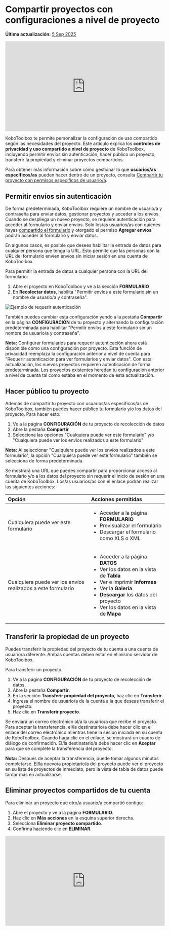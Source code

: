 # Compartir proyectos con configuraciones a nivel de proyecto
**Última actualización:** <a href="https://github.com/kobotoolbox/docs/blob/03c0981e6da0be6aec3385dfe68b2ebb0f71b2f8/source/project_sharing_settings.md" class="reference">5 Sep 2025</a>

<iframe src="https://www.youtube.com/embed/vRuAan0aSfY?si=FbKeyjF9XitYdUWC" style="width: 100%; aspect-ratio: 16 / 9; height: auto; border: 0;" title="YouTube video player" frameborder="0" allow="accelerometer; autoplay; clipboard-write; encrypted-media; gyroscope; picture-in-picture; web-share" allowfullscreen></iframe>

KoboToolbox te permite personalizar la configuración de uso compartido según las necesidades del proyecto. Este artículo explica los **controles de privacidad y uso compartido a nivel de proyecto** de KoboToolbox, incluyendo permitir envíos sin autenticación, hacer público un proyecto, transferir la propiedad y eliminar proyectos compartidos.

<p class="note">
  Para obtener más información sobre cómo gestionar lo que <strong>usuarios/as específicos/as</strong> pueden hacer dentro de un proyecto, consulta <a href="managing_permissions.html">Compartir tu proyecto con permisos específicos de usuario/a</a>.
</p>

## Permitir envíos sin autenticación

De forma predeterminada, KoboToolbox requiere un nombre de usuario/a y contraseña para enviar datos, gestionar proyectos y acceder a los envíos. Cuando se despliega un nuevo proyecto, se requiere autenticación para acceder al formulario y enviar envíos. Solo los/as usuarios/as con quienes hayas [compartido el formulario](managing_permissions.md) y otorgado el permiso **Agregar envíos** podrán acceder al formulario y enviar datos.

En algunos casos, es posible que desees habilitar la entrada de datos para cualquier persona que tenga la URL. Esto permite que las personas con la URL del formulario envíen envíos sin iniciar sesión en una cuenta de KoboToolbox.

Para permitir la entrada de datos a cualquier persona con la URL del formulario:
1. Abre el proyecto en KoboToolbox y ve a la sección **FORMULARIO**
2. En **Recolectar datos**, habilita "Permitir envíos a este formulario sin un nombre de usuario/a y contraseña".

![Ejemplo de requerir autenticación](images/project_sharing_settings/require_authentication.png)

También puedes cambiar esta configuración yendo a la pestaña **Compartir** en la página **CONFIGURACIÓN** de tu proyecto y alternando la configuración predeterminada para habilitar "Permitir envíos a este formulario sin un nombre de usuario/a y contraseña".

<p class="note">
  <strong>Nota:</strong> Configurar formularios para requerir autenticación ahora está disponible como una configuración por proyecto. Esta función de privacidad reemplaza la configuración anterior a nivel de cuenta para "Requerir autenticación para ver formularios y enviar datos". Con esta actualización, los nuevos proyectos requieren autenticación de forma predeterminada. Los proyectos existentes heredan tu configuración anterior a nivel de cuenta tal como estaba en el momento de esta actualización.
</p>

## Hacer público tu proyecto

Además de compartir tu proyecto con usuarios/as específicos/as de KoboToolbox, también puedes hacer público tu formulario y/o los datos del proyecto. Para hacer esto:

1. Ve a la página **CONFIGURACIÓN** de tu proyecto de recolección de datos
2. Abre la pestaña **Compartir**
3. Selecciona las opciones "Cualquiera puede ver este formulario" y/o "Cualquiera puede ver los envíos realizados a este formulario"

<p class="note">
  <strong>Nota:</strong> Al seleccionar "Cualquiera puede ver los envíos realizados a este formulario", la opción "Cualquiera puede ver este formulario" también se selecciona de forma predeterminada.
</p>

Se mostrará una URL que puedes compartir para proporcionar acceso al formulario y/o a los datos del proyecto sin requerir el inicio de sesión en una cuenta de KoboToolbox. Los/as usuarios/as con el enlace podrán realizar las siguientes acciones:

| **Opción**    | **Acciones permitidas**                                |
| :----------------- | :--------------------------------------------- |
| Cualquiera puede ver este formulario              | <ul><li>Acceder a la página **FORMULARIO**</li> <li>Previsualizar el formulario</li> <li>Descargar el formulario como XLS o XML</li></ul> |
| Cualquiera puede ver los envíos realizados a este formulario      | <ul><li>Acceder a la página **DATOS**</li><li>Ver los datos en la vista de **Tabla**</li><li>Ver e imprimir **Informes**</li><li>Ver la **Galería**</li><li>**Descargar** los datos del proyecto</li><li>Ver los datos en la vista de **Mapa**</li></ul> |

## Transferir la propiedad de un proyecto

Puedes transferir la propiedad del proyecto de tu cuenta a una cuenta de usuario/a diferente. Ambas cuentas deben estar en el mismo servidor de KoboToolbox.

Para transferir un proyecto:
1. Ve a la página **CONFIGURACIÓN** de tu proyecto de recolección de datos.
2. Abre la pestaña **Compartir**.
3. En la sección **Transferir propiedad del proyecto**, haz clic en **Transferir**.
4. Ingresa el nombre de usuario/a de la cuenta a la que deseas transferir el proyecto.
5. Haz clic en **Transferir proyecto**.
   
Se enviará un correo electrónico al/a la usuario/a que recibe el proyecto. Para aceptar la transferencia, el/la destinatario/a debe hacer clic en el enlace del correo electrónico mientras tiene la sesión iniciada en su cuenta de KoboToolbox. Cuando haga clic en el enlace, se mostrará un cuadro de diálogo de confirmación. El/la destinatario/a debe hacer clic en **Aceptar** para que se complete la transferencia del proyecto.

<p class="note">
  <strong>Nota:</strong> Después de aceptar la transferencia, puede tomar algunos minutos completarse. El/la nuevo/a propietario/a del proyecto puede ver el proyecto en su lista de proyectos de inmediato, pero la vista de tabla de datos puede tardar más en actualizarse.
</p>

## Eliminar proyectos compartidos de tu cuenta

Para eliminar un proyecto que otro/a usuario/a compartió contigo:

1. Abre el proyecto y ve a la página **FORMULARIO**.
2. Haz clic en <i class="k-icon-more"></i> **Más acciones** en la esquina superior derecha.
3. Selecciona **Eliminar proyecto compartido**.
4. Confirma haciendo clic en **ELIMINAR**.

<iframe src="https://www.youtube.com/embed/EZyj0tQXtzA?si=EmE0bahqxFAW2Fqm" style="width: 100%; aspect-ratio: 16 / 9; height: auto; border: 0;" title="YouTube video player" frameborder="0" allow="accelerometer; autoplay; clipboard-write; encrypted-media; gyroscope; picture-in-picture; web-share" allowfullscreen></iframe>
